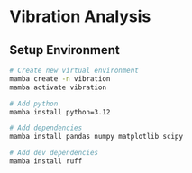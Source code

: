 # Vibration Analysis

## Setup Environment
```sh
# Create new virtual environment
mamba create -n vibration
mamba activate vibration

# Add python
mamba install python=3.12

# Add dependencies
mamba install pandas numpy matplotlib scipy

# Add dev dependencies
mamba install ruff
```
